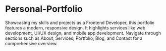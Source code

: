# Personal-Portfolio
Showcasing my skills and projects as a Frontend Developer, this portfolio features a modern, responsive design. It highlights services like web development, UI/UX design, and mobile app development. Navigate through sections such as About, Services, Portfolio, Blog, and Contact for a comprehensive overview.
